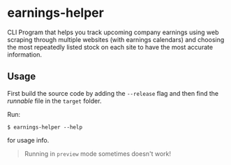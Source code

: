 # earnings-helper

CLI Program that helps you track upcoming company earnings using web scraping through multiple websites (with earnings calendars) and choosing the most repeatedly listed stock on each site to have the most accurate information.

## Usage

First build the source code by adding the `--release` flag and then find the *runnable* file in the `target` folder.

Run:

```console
$ earnings-helper --help
```

for usage info.

> Running in `preview` mode sometimes doesn't work!
